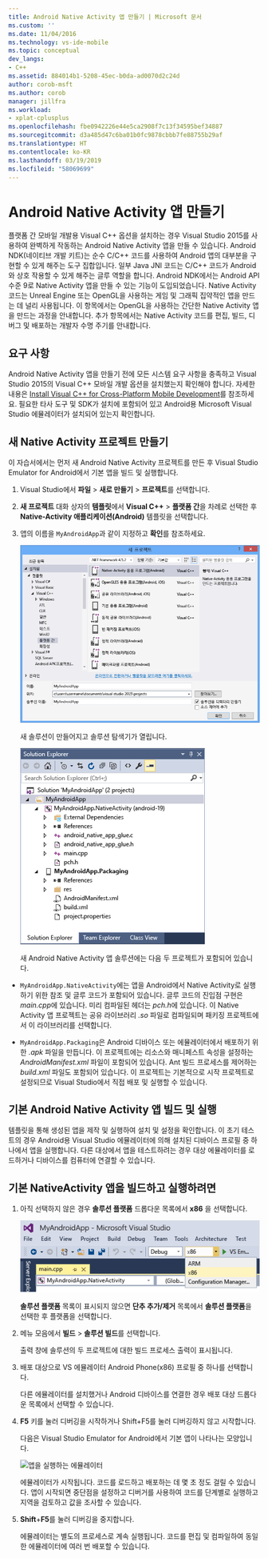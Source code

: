 ```yaml
---
title: Android Native Activity 앱 만들기 | Microsoft 문서
ms.custom: ''
ms.date: 11/04/2016
ms.technology: vs-ide-mobile
ms.topic: conceptual
dev_langs:
- C++
ms.assetid: 884014b1-5208-45ec-b0da-ad0070d2c24d
author: corob-msft
ms.author: corob
manager: jillfra
ms.workload:
- xplat-cplusplus
ms.openlocfilehash: fbe0942226e44e5ca2908f7c13f34595bef34887
ms.sourcegitcommit: d3a485d47c6ba01b0fc9878cbbb7fe88755b29af
ms.translationtype: HT
ms.contentlocale: ko-KR
ms.lasthandoff: 03/19/2019
ms.locfileid: "58069699"
---
```

# <a name="create-an-android-native-activity-app"></a>Android Native Activity 앱 만들기

플랫폼 간 모바일 개발용 Visual C++ 옵션을 설치하는 경우 Visual Studio 2015를 사용하여 완벽하게 작동하는 Android Native Activity 앱을 만들 수 있습니다. Android NDK(네이티브 개발 키트)는 순수 C/C++ 코드를 사용하여 Android 앱의 대부분을 구현할 수 있게 해주는 도구 집합입니다. 일부 Java JNI 코드는 C/C++ 코드가 Android와 상호 작용할 수 있게 해주는 글루 역할을 합니다. Android NDK에서는 Android API 수준 9로 Native Activity 앱을 만들 수 있는 기능이 도입되었습니다. Native Activity 코드는 Unreal Engine 또는 OpenGL을 사용하는 게임 및 그래픽 집약적인 앱을 만드는 데 널리 사용됩니다. 이 항목에서는 OpenGL을 사용하는 간단한 Native Activity 앱을 만드는 과정을 안내합니다. 추가 항목에서는 Native Activity 코드를 편집, 빌드, 디버그 및 배포하는 개발자 수명 주기를 안내합니다.

## <a name="requirements"></a>요구 사항

Android Native Activity 앱을 만들기 전에 모든 시스템 요구 사항을 충족하고 Visual Studio 2015의 Visual C++ 모바일 개발 옵션을 설치했는지 확인해야 합니다. 자세한 내용은 [Install Visual C++ for Cross-Platform Mobile Development](../cross-platform/install-visual-cpp-for-cross-platform-mobile-development.md)를 참조하세요. 필요한 타사 도구 및 SDK가 설치에 포함되어 있고 Android용 Microsoft Visual Studio 에뮬레이터가 설치되어 있는지 확인합니다.

## <a name="create-a-new-native-activity-project"></a>새 Native Activity 프로젝트 만들기

이 자습서에서는 먼저 새 Android Native Activity 프로젝트를 만든 후 Visual Studio Emulator for Android에서 기본 앱을 빌드 및 실행합니다.

1. Visual Studio에서 **파일** > **새로 만들기** > **프로젝트**를 선택합니다.

2. **새 프로젝트** 대화 상자의 **템플릿**에서 **Visual C++** > **플랫폼 간**을 차례로 선택한 후 **Native-Activity 애플리케이션(Android)** 템플릿을 선택합니다.

3. 앱의 이름을 `MyAndroidApp`과 같이 지정하고 **확인**를 참조하세요.

    ![Native Activity 프로젝트 만들기](../cross-platform/media/cppmdd_newproject.PNG "CppMDD_NewProject")

    새 솔루션이 만들어지고 솔루션 탐색기가 열립니다.

    ![솔루션 탐색기의 Native Activity 프로젝트](../cross-platform/media/cppmdd_rc_na_solutionexp.PNG "CPPMDD_RC_NA_SolutionExp")

   새 Android Native Activity 앱 솔루션에는 다음 두 프로젝트가 포함되어 있습니다.

-   `MyAndroidApp.NativeActivity`에는 앱을 Android에서 Native Activity로 실행하기 위한 참조 및 글루 코드가 포함되어 있습니다. 글루 코드의 진입점 구현은 *main.cpp*에 있습니다. 미리 컴파일된 헤더는 *pch.h*에 있습니다. 이 Native Activity 앱 프로젝트는 공유 라이브러리 *.so* 파일로 컴파일되며 패키징 프로젝트에서 이 라이브러리를 선택합니다.

-   `MyAndroidApp.Packaging`은 Android 디바이스 또는 에뮬레이터에서 배포하기 위한 *.apk* 파일을 만듭니다. 이 프로젝트에는 리소스와 매니페스트 속성을 설정하는 *AndroidManifest.xml* 파일이 포함되어 있습니다. Ant 빌드 프로세스를 제어하는 *build.xml* 파일도 포함되어 있습니다. 이 프로젝트는 기본적으로 시작 프로젝트로 설정되므로 Visual Studio에서 직접 배포 및 실행할 수 있습니다.

## <a name="build-and-run-the-default-android-native-activity-app"></a>기본 Android Native Activity 앱 빌드 및 실행

템플릿을 통해 생성된 앱을 제작 및 실행하여 설치 및 설정을 확인합니다. 이 초기 테스트의 경우 Android용 Visual Studio 에뮬레이터에 의해 설치된 디바이스 프로필 중 하나에서 앱을 실행합니다. 다른 대상에서 앱을 테스트하려는 경우 대상 에뮬레이터를 로드하거나 디바이스를 컴퓨터에 연결할 수 있습니다.

## <a name="to-build-and-run-the-default-native-activity-app"></a>기본 NativeActivity 앱을 빌드하고 실행하려면

1.  아직 선택하지 않은 경우 **솔루션 플랫폼** 드롭다운 목록에서 **x86** 을 선택합니다.

     ![솔루션 플랫폼 드롭다운 x86 선택](../cross-platform/media/cppmdd_rc_na_solution_x86.png "CPPMDD_RC_NA_Solution_x86")

     **솔루션 플랫폼** 목록이 표시되지 않으면 **단추 추가/제거** 목록에서 **솔루션 플랫폼**을 선택한 후 플랫폼을 선택합니다.

2.  메뉴 모음에서 **빌드** > **솔루션 빌드**를 선택합니다.

     출력 창에 솔루션의 두 프로젝트에 대한 빌드 프로세스 출력이 표시됩니다.

3.  배포 대상으로 VS 에뮬레이터 Android Phone(x86) 프로필 중 하나를 선택합니다.

     다른 에뮬레이터를 설치했거나 Android 디바이스를 연결한 경우 배포 대상 드롭다운 목록에서 선택할 수 있습니다.

4.  **F5** 키를 눌러 디버깅을 시작하거나 Shift+F5를 눌러 디버깅하지 않고 시작합니다.

     다음은 Visual Studio Emulator for Android에서 기본 앱이 나타나는 모양입니다.

     ![앱을 실행하는 에뮬레이터](../cross-platform/media/cppmdd_emulator_running_app.PNG "CppMDD_Emulator_Running_App")

     에뮬레이터가 시작됩니다. 코드를 로드하고 배포하는 데 몇 초 정도 걸릴 수 있습니다. 앱이 시작되면 중단점을 설정하고 디버거를 사용하여 코드를 단계별로 실행하고 지역을 검토하고 값을 조사할 수 있습니다.

5.  **Shift**+**F5**를 눌러 디버깅을 중지합니다.

     에뮬레이터는 별도의 프로세스로 계속 실행됩니다. 코드를 편집 및 컴파일하여 동일한 에뮬레이터에 여러 번 배포할 수 있습니다.